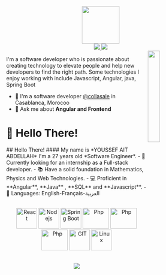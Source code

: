 <div id="header" align="center">
	<img src="https://media.giphy.com/media/M9gbBd9nbDrOTu1Mqx/giphy.gif" width="100"/>
	<div>
		<a href="https://www.linkedin.com/in/youssef-ait-abdellah/" target="_blank">
			<img src="https://img.shields.io/badge/LinkedIn-0077B5?style=for-the-badge&logo=linkedin&logoColor=white" />
		</a>
		<a href="youssef.aitabdd@gmail.com" target="_blank">
			<img src="https://img.shields.io/badge/Gmail-D14836?style=for-the-badge&logo=gmail&logoColor=white" />
		</a>	
	</div>
</div>
 
  <img src="https://github.com/mohamedabusrea/youssef-aitabdelah/blob/master/profile-img.png" align="right" width="25%"/>


I'm a software developer who is passionate about creating technology to elevate people and help new developers to find the right path. Some technologies I enjoy working with include Javascript, Angular, java, Spring Boot

- 🔭 I'm a software developer [@collasale](https://collasale.ma/) in Casablanca, Morocoo
- 💬 Ask me about **Angular and Frontend**

<h1>👋 Hello There!</h1>
## Hello There!
#### My name is *YOUSSEF AIT ABDELLAH* I'm a 27 years old *Software Engineer*.
- 🏦  Currently looking for an internship as a Full-stack developer.
<!-- - 📝 I regulary write technical articles for [hashnode](https://apoorvtyagi.tech/) and [dev.to](https://dev.to/apoorvtyagi)-->
- 📚 Have a solid foundation in Mathematics, Physics and Web Technologies.
- 💻 Proficient in **Angular**, **Java** , **SQL** and **Javascript**.
- 📖 Languages: English-Français-العربية
<br/><br/>
<p align="center">
	<!--React-->
	<img src="https://www.vectorlogo.zone/logos/angular/angular-icon.svg" alt="React" width="55" height="55"/>
      	<!--Node JS -->
	<img src="https://www.vectorlogo.zone/logos/nodejs/nodejs-icon.svg" alt="Nodejs" width="55" height="55"/>
     	<!--Spring Boot-->
	<img src="https://www.vectorlogo.zone/logos/springio/springio-icon.svg" alt="Spring Boot" width="55" height="55"/>
	<!--PhP-->
	<img src="https://www.vectorlogo.zone/logos/php/php-ar21.svg" alt="Php" width="70" height="55"/>
	<!--MySQL-->
	<img src="https://www.vectorlogo.zone/logos/mysql/mysql-icon.svg" alt="Php" width="70" height="55"/>
	<!--MongoDB-->
	<img src="https://www.vectorlogo.zone/logos/mongodb/mongodb-icon.svg" alt="Php" width="70" height="55"/>
	<!--Git-->
	<img src="https://www.vectorlogo.zone/logos/git-scm/git-scm-icon.svg" alt="GIT" width="55" height="55"/> 
	<!--Linux-->
	<img src="https://www.vectorlogo.zone/logos/linux/linux-icon.svg" alt="Linux" width="55" height="55"/> 
</p>
<br/>

<div align="center">
<a href="https://git.io/streak-stats"><img src="http://github-readme-streak-stats.herokuapp.com?user=anasseljazouly&theme=neon-palenight&background=1A1B27&border=E4E2E2&stroke=E4E2E2"/></a>
</div>



